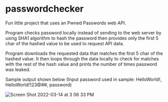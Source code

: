 # passwordchecker

Fun little project that uses an Pwned Passwords web API.

Program checks password locally instead of sending to the web server by using SHA1 algorithm to hash the password
then provides only the first 5 char of the hashed value to be used to request API data.

Program downloads the requested data that matches the first 5 char of the hashed value.
It then loops through the data locally to check for matches with the rest of the hash value and prints the number of times
password was leaked.

Sample output shown below
(Input password used in sample: HelloWorld!, HelloWorld!123@##, password)

![Screen Shot 2022-03-14 at 3 06 33 PM](https://user-images.githubusercontent.com/39870122/158252486-1c21ffda-31e8-4ee2-b2aa-e8704077ec00.png)
